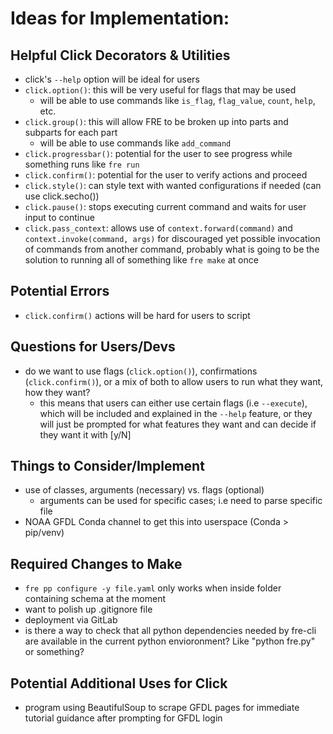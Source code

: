 # Ideas for Implementation:

## Helpful Click Decorators & Utilities
* click's `--help` option will be ideal for users
* `click.option()`: this will be very useful for flags that may be used
    - will be able to use commands like `is_flag`, `flag_value`, `count`, `help`, etc.
* `click.group()`: this will allow FRE to be broken up into parts and subparts for each part
    - will be able to use commands like `add_command`
* `click.progressbar()`: potential for the user to see progress while something runs like `fre run`
* `click.confirm()`: potential for the user to verify actions and proceed
* `click.style()`: can style text with wanted configurations if needed (can use click.secho())
* `click.pause()`: stops executing current command and waits for user input to continue
* `click.pass_context`: allows use of `context.forward(command)` and `context.invoke(command, args)` for discouraged yet possible invocation of commands from another command, probably what is going to be the solution to running all of something like `fre make` at once

## Potential Errors
* `click.confirm()` actions will be hard for users to script

## Questions for Users/Devs
* do we want to use flags (`click.option()`), confirmations (`click.confirm()`), or a mix of both to allow users to run what they want, how they want?
    - this means that users can either use certain flags (i.e `--execute`), which will be included and explained in the `--help` feature, or they will just be prompted for what features they want and can decide if they want it with [y/N]

## Things to Consider/Implement
* use of classes, arguments (necessary) vs. flags (optional)
    - arguments can be used for specific cases; i.e need to parse specific file
* NOAA GFDL Conda channel to get this into userspace (Conda > pip/venv)

## Required Changes to Make
* `fre pp configure -y file.yaml` only works when inside folder containing schema at the moment
* want to polish up .gitignore file
* deployment via GitLab
* is there a way to check that all python dependencies needed by fre-cli are available in the current python envioronment? Like "python fre.py" or something?

## Potential Additional Uses for Click
* program using BeautifulSoup to scrape GFDL pages for immediate tutorial guidance after prompting for GFDL login